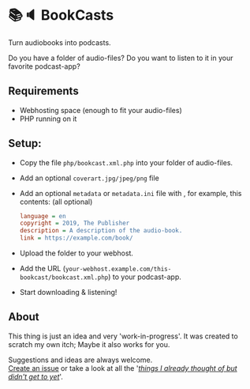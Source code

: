📚🔈 BookCasts
==============

Turn audiobooks into podcasts.  

Do you have a folder of audio-files?
Do you want to listen to it in your favorite podcast-app?

## Requirements
- Webhosting space (enough to fit your audio-files)
- PHP running on it

## Setup:
- Copy the file `php/bookcast.xml.php` into your folder of audio-files.
- Add an optional `coverart.jpg/jpeg/png` file
- Add an optional `metadata` or `metadata.ini` file with , for example, this contents: (all optional)
  ```ini
  language = en
  copyright = 2019, The Publisher
  description = A description of the audio-book.
  link = https://example.com/book/
  ```

- Upload the folder to your webhost.
- Add the URL (`your-webhost.example.com/this-bookcast/bookcast.xml.php`) to your podcast-app.
- Start downloading & listening!


## About
This thing is just an idea and very 'work-in-progress'.
It was created to scratch my own itch; Maybe it also works for you.

Suggestions and ideas are always welcome.  
[Create an issue](https://github.com/elwinschmitz/bookcasts/issues/new)
 or take a look at all the '_[things I already thought of but didn't get to yet](https://github.com/elwinschmitz/bookcasts/projects)_'.
